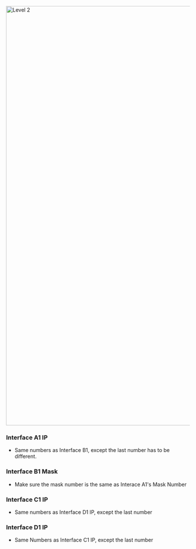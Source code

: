 <img width="1149" alt="Level 2" src="https://user-images.githubusercontent.com/58959408/175211021-b75b3b09-bd12-4f01-9f5e-35bcac88e6d3.png">

### Interface A1 IP
- Same numbers as Interface B1, except the last number has to be different. 

### Interface B1 Mask
- Make sure the mask number is the same as Interace A1's Mask Number

### Interface C1 IP
- Same numbers as Interface D1 IP, except the last number

### Interface D1 IP
- Same Numbers as Interface C1 IP, except the last number
